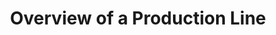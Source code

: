 ---
layout: article
title: Overview of a Production Line
description: 
  - This visualization enables a holistic overview of a production line by means of a generic background graphic. Thus, different machine statuses, target/actual comparisons, OEE and much more can be displayed in real time. Replace the static variables with your data sources in order to map your production line holistically in just a few steps.
lang: en
weight: 500
isDraft: false
ref: Production_Line_Overview
category:
  - Production
  - Lean Management
  - OEE
  - Serial Production
image: Production_Line_Overview_EN.png
image_thumbnail: Production_Line_Overview_EN_thumbnail.png
download: Production_Line_Overview_EN.pbmx
overview_description:
overview_benefits:
overview_data_sources:
---